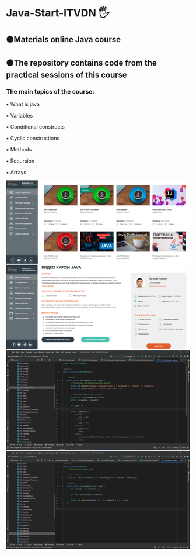 <h1 align>Java-Start-ITVDN 🖐</h1>
<h2>🟠Materials online Java course</h2>
<h2>🟠The repository contains code from the practical sessions of this course</h2>
<h3>The main topics of the course:</h3>
<p>▪️ What is java </p>
<p>▪️ Variables</p>
<p>▪️ Conditional constructs</p>
<p>▪️ Cyclic constructions</p>
<p>▪️ Methods</p>
<p>▪️ Recursion</p>
<p>▪️ Arrays</p>
<img src="images of readme file/1.png" alt="Logo">
<img src="images of readme file/2.png" alt="Logo">
<img src="images of readme file/3.png" alt="Logo">
<img src="images of readme file/4.png" alt="Logo">
